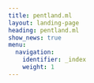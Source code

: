 ```yaml
---
title: pentland.ml
layout: landing-page
heading: pentland.ml
show_news: true
menu:
  navigation:
    identifier: _index
    weight: 1
---
```

